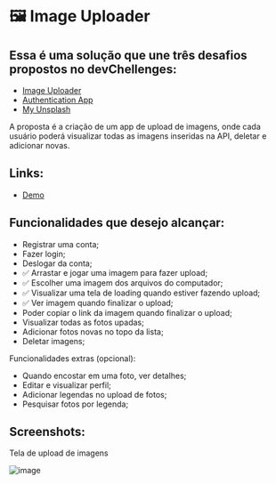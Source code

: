 # 🖼️ Image Uploader

## Essa é uma solução que une três desafios propostos no devChellenges:

- [Image Uploader](https://devchallenges.io/challenges/O2iGT9yBd6xZBrOcVirx)
- [Authentication App](https://devchallenges.io/challenges/N1fvBjQfhlkctmwj1tnw)
- [My Unsplash](https://devchallenges.io/challenges/rYyhwJAxMfES5jNQ9YsP)

A proposta é a criação de um app de upload de imagens, onde cada usuário poderá visualizar todas as imagens inseridas na API, deletar e adicionar novas.

## Links:

- [Demo](https://image-uploader-azure.vercel.app)

## Funcionalidades que desejo alcançar:

- Registrar uma conta;
- Fazer login;
- Deslogar da conta;
- :white_check_mark: Arrastar e jogar uma imagem para fazer upload;
- :white_check_mark: Escolher uma imagem dos arquivos do computador;
- :white_check_mark: Visualizar uma tela de loading quando estiver fazendo upload;
- :white_check_mark: Ver imagem quando finalizar o upload;
- Poder copiar o link da imagem quando finalizar o upload;
- Visualizar todas as fotos upadas;
- Adicionar fotos novas no topo da lista;
- Deletar imagens;


Funcionalidades extras (opcional):

- Quando encostar em uma foto, ver detalhes;
- Editar e visualizar perfil;
- Adicionar legendas no upload de fotos;
- Pesquisar fotos por legenda;


## Screenshots:

Tela de upload de imagens

![image](https://user-images.githubusercontent.com/71570108/211363989-141cc69b-d043-44f0-8b7f-39201fe2b889.png)
